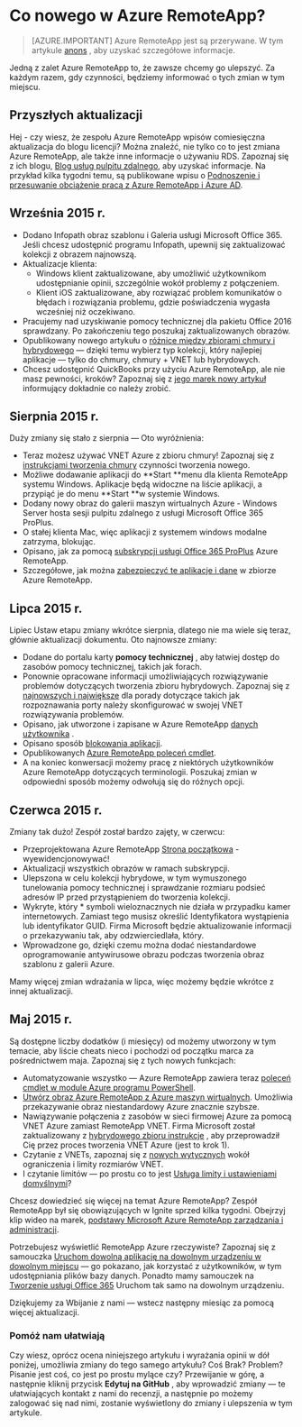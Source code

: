 
<properties
    pageTitle="Co nowego w Azure RemoteApp? | Microsoft Azure"
    description="Więcej informacji na temat zmiany i ulepszenia wprowadzone Azure RemoteApp"
    services="remoteapp"
    documentationCenter=""
    authors="lizap"
    manager="mbaldwin" />

<tags
    ms.service="remoteapp"
    ms.workload="compute"
    ms.tgt_pltfrm="na"
    ms.devlang="na"
    ms.topic="article"
    ms.date="08/15/2016"
    ms.author="elizapo" />



# <a name="whats-new-in-azure-remoteapp"></a>Co nowego w Azure RemoteApp?

> [AZURE.IMPORTANT]
> Azure RemoteApp jest są przerywane. W tym artykule [anons](https://go.microsoft.com/fwlink/?linkid=821148) , aby uzyskać szczegółowe informacje.

Jedną z zalet Azure RemoteApp to, że zawsze chcemy go ulepszyć. Za każdym razem, gdy czynności, będziemy informować o tych zmian w tym miejscu.

## <a name="future-updates"></a>Przyszłych aktualizacji
Hej - czy wiesz, że zespołu Azure RemoteApp wpisów comiesięczna aktualizacja do blogu licencji? Można znaleźć, nie tylko co to jest zmiana Azure RemoteApp, ale także inne informacje o używaniu RDS. Zapoznaj się z ich blogu, [Blog usług pulpitu zdalnego](https://blogs.msdn.microsoft.com/rds/), aby uzyskać informacje. Na przykład kilka tygodni temu, są publikowane wpisu o [Podnoszenie i przesuwanie obciążenie pracą z Azure RemoteApp i Azure AD](https://blogs.msdn.microsoft.com/rds/2016/01/19/lift-and-shift-your-workloads-with-azure-remoteapp-and-azure-ad-domain-services/).
 
## <a name="september-2015"></a>Września 2015 r.
- Dodano Infopath obraz szablonu i Galeria usługi Microsoft Office 365. Jeśli chcesz udostępnić programu Infopath, upewnij się zaktualizować kolekcji z obrazem najnowszą.
- Aktualizacje klienta:
    - Windows klient zaktualizowane, aby umożliwić użytkownikom udostępnianie opinii, szczególnie wokół problemy z połączeniem.
    - Klient iOS zaktualizowane, aby rozwiązać problem komunikatów o błędach i rozwiązania problemu, gdzie poświadczenia wygasła wcześniej niż oczekiwano.
- Pracujemy nad uzyskiwanie pomocy technicznej dla pakietu Office 2016 sprawdzany. Po zakończeniu tego poszukaj zaktualizowanych obrazów.
- Opublikowany nowego artykułu o [różnice między zbiorami chmury i hybrydowego](remoteapp-collections.md) — dzięki temu wybierz typ kolekcji, który najlepiej aplikacje — tylko do chmury, chmury + VNET lub hybrydowych.
- Chcesz udostępnić QuickBooks przy użyciu Azure RemoteApp, ale nie masz pewności, kroków? Zapoznaj się z [jego marek nowy artykuł](remoteapp-quickbooks.md) informujący dokładnie co należy zrobić.

## <a name="august-2015"></a>Sierpnia 2015 r.
Duży zmiany się stało z sierpnia — Oto wyróżnienia:

- Teraz możesz używać VNET Azure z zbioru chmury! Zapoznaj się z [instrukcjami tworzenia chmury](remoteapp-create-cloud-deployment.md) czynności tworzenia nowego.
- Możliwe dodawanie aplikacji do **Start **menu dla klienta RemoteApp systemu Windows. Aplikacje będą widoczne na liście aplikacji, a przypiąć je do menu **Start **w systemie Windows.
- Dodany nowy obraz do galerii maszyn wirtualnych Azure - Windows Server hosta sesji pulpitu zdalnego z usługi Microsoft Office 365 ProPlus.
- O stałej klienta Mac, więc aplikacji z systemem windows modalne zatrzyma, blokując.
- Opisano, jak za pomocą [subskrypcji usługi Office 365 ProPlus](remoteapp-officesubscription.md) Azure RemoteApp.
- Szczegółowe, jak można [zabezpieczyć te aplikacje i dane](remoteapp-secure.md) w zbiorze Azure RemoteApp.

## <a name="july-2015"></a>Lipca 2015 r.

Lipiec Ustaw etapu zmiany wkrótce sierpnia, dlatego nie ma wiele się teraz, głównie aktualizacji dokumentu. Oto najnowsze zmiany:

- Dodane do portalu karty **pomocy technicznej** , aby łatwiej dostęp do zasobów pomocy technicznej, takich jak forach.
- Ponownie opracowane informacji umożliwiających rozwiązywanie problemów dotyczących tworzenia zbioru hybrydowych. Zapoznaj się z [najnowszych i największe](remoteapp-hybridtrouble.md) dla porady dotyczące takich jak rozpoznawania porty należy skonfigurować w swojej VNET rozwiązywania problemów.
- Opisano, jak utworzone i zapisane w Azure RemoteApp [danych użytkownika](remoteapp-upd.md) .
- Opisano sposób [blokowania aplikacji](remoteapp-secure.md).
- Opublikowanych [Azure RemoteApp poleceń cmdlet](https://msdn.microsoft.com/library/mt428031.aspx).
- A na koniec konwersacji możemy pracę z niektórych użytkowników Azure RemoteApp dotyczących terminologii. Poszukaj zmian w odpowiedni sposób możemy odwołują się do różnych opcji.

## <a name="june-2015"></a>Czerwca 2015 r.

Zmiany tak dużo! Zespół został bardzo zajęty, w czerwcu:

- Przeprojektowana Azure RemoteApp [Strona początkowa](https://www.remoteapp.windowsazure.com/) - wyewidencjonowywać!
- Aktualizacji wszystkich obrazów w ramach subskrypcji.
- Ulepszona w celu kolekcji hybrydowe, w tym wymuszonego tunelowania pomocy technicznej i sprawdzanie rozmiaru podsieć adresów IP przed przystąpieniem do tworzenia kolekcji.
- Wykryte, który * symboli wieloznacznych nie działa w przypadku kamer internetowych. Zamiast tego musisz określić Identyfikatora wystąpienia lub identyfikator GUID. Firma Microsoft będzie aktualizowanie informacji o przekazywaniu tak, aby odzwierciedlała, który.
- Wprowadzone go, dzięki czemu można dodać niestandardowe oprogramowanie antywirusowe obrazu podczas tworzenia obraz szablonu z galerii Azure.

Mamy więcej zmian wdrażania w lipca, więc możemy będzie wkrótce z innej aktualizacji.

## <a name="may-2015"></a>Maj 2015 r.

Są dostępne liczby dodatków (i miesięcy) od możemy utworzony w tym temacie, aby liście cheats nieco i pochodzi od początku marca za pośrednictwem maja. Zapoznaj się z tych nowych funkcjach:

- Automatyzowanie wszystko — Azure RemoteApp zawiera teraz [poleceń cmdlet w module Azure programu PowerShell](remoteapp-tutorial-arawithpowershell.md).
- [Utwórz obraz Azure RemoteApp z Azure maszyn wirtualnych](remoteapp-image-on-azurevm.md). Umożliwia przekazywanie obraz niestandardowy Azure znacznie szybsze.
- Nawiązywanie połączenia z zasobów w sieci firmowej Azure za pomocą VNET Azure zamiast RemoteApp VNET. Firma Microsoft został zaktualizowany z [hybrydowego zbioru instrukcje](remoteapp-create-hybrid-deployment.md) , aby przeprowadził Cię przez proces tworzenia VNET Azure (jest to krok 1).
- Czytanie z VNETs, zapoznaj się z [nowych wytycznych](remoteapp-vnetsizing.md) wokół ograniczenia i limity rozmiarów VNET.
- I czytanie limitów — po prostu co to jest [Usługa limity i ustawieniami domyślnymi](../azure-subscription-service-limits.md)?

Chcesz dowiedzieć się więcej na temat Azure RemoteApp? Zespół RemoteApp był się obowiązujących w Ignite sprzed kilka tygodni. Obejrzyj klip wideo na marek, [podstawy Microsoft Azure RemoteApp zarządzania i administracji](http://channel9.msdn.com/Events/Ignite/2015/BRK3868).

Potrzebujesz wyświetlić RemoteApp Azure rzeczywiste? Zapoznaj się z samouczka [Uruchom dowolną aplikację na dowolnym urządzeniu w dowolnym miejscu](remoteapp-anyapp.md) — go pokazano, jak korzystać z użytkowników, w tym udostępniania plików bazy danych. Ponadto mamy samouczek na [Tworzenie usługi Office 365](remoteapp-tutorial-o365anywhere.md) Uruchom tak samo na dowolnym urządzeniu.

Dziękujemy za Wbijanie z nami — wstecz następny miesiąc za pomocą więcej aktualizacji.


### <a name="help-us-help-you"></a>Pomóż nam ułatwiają
Czy wiesz, oprócz ocena niniejszego artykułu i wyrażania opinii w dół poniżej, umożliwia zmiany do tego samego artykułu? Coś Brak? Problem? Pisanie jest coś, co jest po prostu mylące czy? Przewijanie w górę, a następnie kliknij przycisk **Edytuj na GitHub** , aby wprowadzić zmiany — te ułatwiających kontakt z nami do recenzji, a następnie po możemy zalogować się nad nimi, zostanie wyświetlony do zmiany i ulepszenia w tym artykule.
